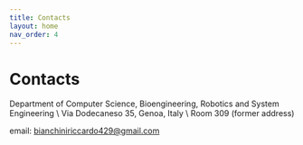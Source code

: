 ```yaml
---
title: Contacts
layout: home
nav_order: 4
---
```


# Contacts

Department of Computer Science, Bioengineering, Robotics and System Engineering \\
Via Dodecaneso 35, Genoa, Italy \\
Room 309 (former address)

email: [bianchiniriccardo429@gmail.com](mailto:bianchiniriccardo429@gmail.com)
<footer>
<a href="https://www.linkedin.com/in/riccardo-b-4079a31a6/"><i class="fa-brands fa-linkedin" style="font-size: 44px;"></i></a>

<a href="//github.com/RiccardoBianc"><i class="fa-brands fa-github" style="font-size: 44px;"></i></a>

<a href="https://www.researchgate.net/profile/Riccardo-Bianchini-3?ev=hdr_xprf"><i class="fa-brands fa-researchgate" style="font-size: 44px;"></i></a>

<a href="https://scholar.google.com/citations?user=vl3_fHMAAAAJ&hl=en"><i class="fa-brands fa-google-scholar" style="font-size: 44px;"></i></a>

<a href="https://dblp.org/pid/176/0575.html"><i class="cib-dblp" style="font-size: 44px;"></i></a>

</footer>

